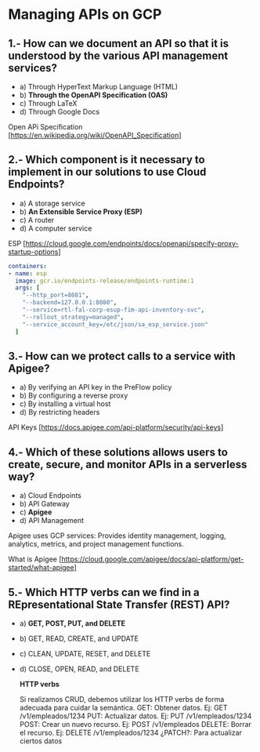 # Managing APIs on GCP 

## 1.- How can we document an API so that it is understood by the various API management services? 

- a) Through HyperText Markup Language (HTML) 
- b) **Through the OpenAPI Specification (OAS)**
- c) Through LaTeX 
- d) Through Google Docs 

Open APi Specification [https://en.wikipedia.org/wiki/OpenAPI_Specification]


## 2.- Which component is it necessary to implement in our solutions to use Cloud Endpoints? 

- a) A storage service 
- b) **An Extensible Service Proxy (ESP)**
- c) A router 
- d) A computer service 

ESP [https://cloud.google.com/endpoints/docs/openapi/specify-proxy-startup-options]

```yaml
containers:
- name: esp
  image: gcr.io/endpoints-release/endpoints-runtime:1
  args: [
    "--http_port=8081",
    "--backend=127.0.0.1:8080",
    "--service=rtl-fal-corp-esup-fim-api-inventory-svc",
    "--rollout_strategy=managed",
    "--service_account_key=/etc/json/sa_esp_service.json"
  ]
```

## 3.- How can we protect calls to a service with Apigee? 

- a) By verifying an API key in the PreFlow policy 
- b) By configuring a reverse proxy
- c) By installing a virtual host 
- d) By restricting headers 

API Keys [https://docs.apigee.com/api-platform/security/api-keys]


## 4.- Which of these solutions allows users to create, secure, and monitor APIs in a serverless way? 

- a) Cloud Endpoints 
- b) API Gateway 
- c) **Apigee**
- d) API Management 

Apigee uses GCP services: Provides identity management, logging, analytics, metrics, and project management functions.

What is Apigee [https://cloud.google.com/apigee/docs/api-platform/get-started/what-apigee]

## 5.- Which HTTP verbs can we find in a REpresentational State Transfer (REST) API? 

- a) **GET, POST, PUT, and DELETE** 
- b) GET, READ, CREATE, and UPDATE 
- c) CLEAN, UPDATE, RESET, and DELETE 
- d) CLOSE, OPEN, READ, and DELETE

    __HTTP verbs__
    
    Si realizamos CRUD, debemos utilizar los HTTP verbs de forma adecuada para cuidar la semántica.
    GET: Obtener datos. Ej: GET /v1/empleados/1234
    PUT: Actualizar datos. Ej: PUT /v1/empleados/1234
    POST: Crear un nuevo recurso. Ej: POST /v1/empleados
    DELETE: Borrar el recurso. Ej: DELETE /v1/empleados/1234
    ¿PATCH?: Para actualizar ciertos datos